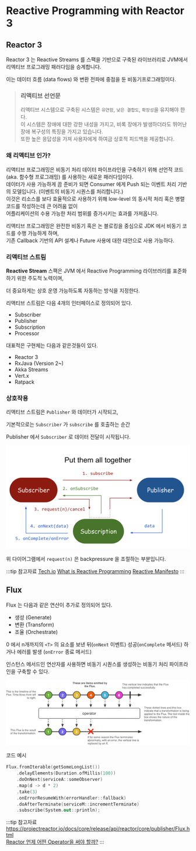 # Reactive Programming with Reactor 3

## Reactor 3

Reactor 3 는 Reactive Streams 를 스팩을 기반으로 구축된 라이브러리로 JVM에서 리엑티브 프로그래밍 패러다임을 승계합니다.

이는 데이터 흐름 (data flows) 와 변환 전파에 중점을 둔 비동기프로그래밍이다.

> ### 리액티브 선언문
>
> 리액티브 시스템으로 구축된 시스템은 `유연함`, `낮은 결합도`, `확장성`을 유지해야 한다. <br/>
> 이 시스템은 장애에 대한 강한 내성을 가지고, 비록 장애가 발생하더라도 뛰어난 장애 복구성의 특징을 가지고 있습니다. <br/>
> 또한 높은 응답성을 가져 사용자에게 하여금 상호적 피드백을 제공합니다.

### 왜 리액티브 인가?

리액티브 프로그래밍은 비동기 처리 데이터 파이프라인을 구축하기 위해 선언적 코드(aka. 함수형 프로그래밍) 를 사용하는 새로운 패러다임이다.<br/>
데이터가 사용 가능하게 끔 준비가 되면 Consumer 에게 Push 되는 이벤트 처리 기반의 모델입니다. (이벤트의 비동기 시퀀스를 처리합니다.)<br/>
이것은 리소스를 보다 효율적으로 사용하기 위해 low-level 의 동시적 처리 혹은 병렬 코드를 작성하는데 큰 어려움 없이<br/>
어플리케이션의 수용 가능한 처리 범위를 증가시키는 효과를 가져옵니다.


리액티브 프로그래밍은 완전한 비동기 혹은 논 블로킹을 중심으로 JDK 에서 비동기 코드를 수행 가능하게 하며,<br/>
기존 Callback 기반의 API 설계나 Future 사용에 대한 대안으로 사용 가능하다.

### 리액티브 스트림

**Reactive Stream** 스팩은 JVM 에서 Reactive Programming 라이브러리를 표준화 하기 위한 주도적 노력이며,

더 중요하게는 상호 운영 가능하도록 자동하는 방식을 지정한다.

리액티브 스트림은 다음 4개의 인터페이스로 정의되어 있다. 

* Subscriber
* Publisher
* Subscription
* Processor

대표적은 구현체는 다음과 같은것들이 있다.

* Reactor 3
* RxJava (Version 2~)
* Akka Streams
* Vert.x
* Ratpack

### 상호작용

리액티브 스트림은 `Publisher` 와 데이터가 시작되고, 

기본적으로는 `Subscriber` 가 `subscribe` 를 호출하는 순간 

Publisher 에서 `Subscriber` 로 데이터 전달이 시작됩니다.

![Put them all together](/img/A123.png)

위 다이어그램에서 `request(n)` 은 backpressure 을 조절하는 부분입니다.

:::tip 참고자료
[Tech.io](https://tech.io/playgrounds/929/reactive-programming-with-reactor-3/Intro)
[What is Reactive Programming](https://medium.com/@kevalpatel2106/what-is-reactive-programming-da37c1611382)
[Reactive Manifesto](https://www.reactivemanifesto.org/)
:::

## Flux

Flux 는 다음과 같은 연산이 추가로 정의되어 있다.

 * 생성 (Generate)
 * 변환 (Transform)
 * 조율 (Orchestrate)

0 에서 n개까지의 `<T>` 의 요소를 보낸 뒤(`onNext` 이벤트) 성공(`onComplete` 메서드) 하거나 에러를 발생 (`onError` 종료 메서드)

인스턴스 메서드인 연산자를 사용하면 비동기 시퀀스를 생성하는 비동기 처리 파이프라인을 구축할 수 있다.

![flux diagram](/img/A124.png)

코드 예시

```kotlin
Flux.fromIterable(getSomeLongList())
    .delayElements(Duration.ofMillis(100))
    .doOnNext(serviceA::someObserver)
    .map(d -> d * 2)
    .take(3)
    .onErrorResumeWith(errorHandler::fallback)
    .doAfterTerminate(serviceM::incrementTerminate)
    .subscribe(System.out::println);
```

:::tip 참고자료
<https://projectreactor.io/docs/core/release/api/reactor/core/publisher/Flux.html><br/>
[Reactor 언제 어떤 Operator을 써야 할까?](https://luvstudy.tistory.com/100)
:::

